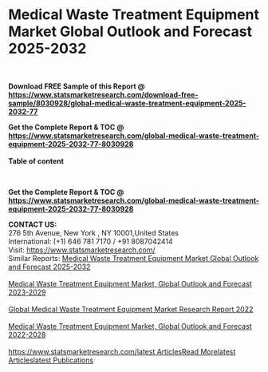 <h1>Medical Waste Treatment Equipment Market Global Outlook and Forecast 2025-2032</h1><br/><p><strong>Download FREE Sample of this Report @ <a href="https://www.statsmarketresearch.com/download-free-sample/8030928/global-medical-waste-treatment-equipment-2025-2032-77">https://www.statsmarketresearch.com/download-free-sample/8030928/global-medical-waste-treatment-equipment-2025-2032-77</a></strong></p><div><b>Get the Complete Report & TOC @ <a href="https://www.statsmarketresearch.com/global-medical-waste-treatment-equipment-2025-2032-77-8030928">https://www.statsmarketresearch.com/global-medical-waste-treatment-equipment-2025-2032-77-8030928</a></b></div><br><b>Table of content</b><p><br><div><b>Get the Complete Report & TOC @ <a href="https://www.statsmarketresearch.com/global-medical-waste-treatment-equipment-2025-2032-77-8030928">https://www.statsmarketresearch.com/global-medical-waste-treatment-equipment-2025-2032-77-8030928</a></b></div></p> <b>CONTACT US:</b><br>276 5th Avenue, New York , NY 10001,United States<br>International: (+1) 646 781 7170 / +91 8087042414<br>Visit: <a href="https://www.statsmarketresearch.com/">https://www.statsmarketresearch.com/</a><br>Similar Reports: <a href="https://www.statsmarketresearch.com/global-medical-waste-treatment-equipment-2025-2032-77-8030928">Medical Waste Treatment Equipment Market Global Outlook and Forecast 2025-2032 </a><br/><br/><a href="https://www.statsmarketresearch.com/global-medical-waste-treatment-equipment-2025-2032-77-8030928">Medical Waste Treatment Equipment Market, Global Outlook and Forecast 2023-2029</a><br/><br/><a href="https://www.statsmarketresearch.com/global-medical-waste-treatment-equipment-2025-2032-77-8030928">Global Medical Waste Treatment Equipment Market Research Report 2022</a><br/><br/><a href="https://www.statsmarketresearch.com/global-medical-waste-treatment-equipment-2025-2032-77-8030928">Medical Waste Treatment Equipment Market, Global Outlook and Forecast 2022-2028</a><br/><br/><a href="https://gyeongbokgung.com">https://www.statsmarketresearch.com/</a><a href="https://hallyeomaritime.com">latest Articles</a><a href="https://jingwansa.com">Read More</a><a href=https://nguoiviet.jp/">latest Articles</a><a href="https://www.intelmarketresearch.com/">latest Publications</a>